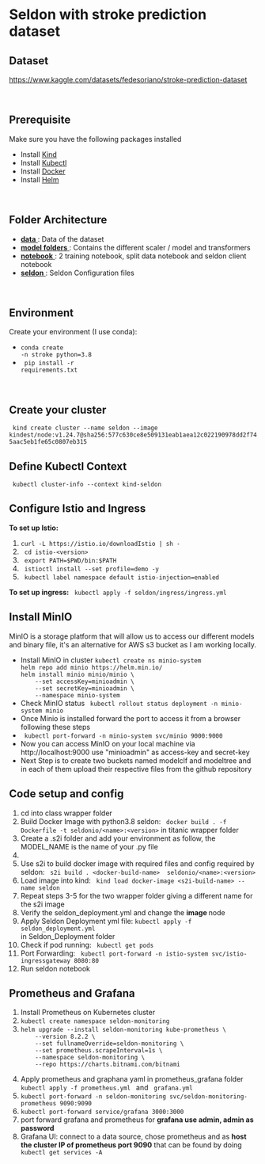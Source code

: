 # Seldon with stroke prediction dataset 

## Dataset

https://www.kaggle.com/datasets/fedesoriano/stroke-prediction-dataset


<br>

## Prerequisite
<div> 
Make sure you have the following packages installed
    <ul>
        <li> Install <a href="https://kind.sigs.k8s.io/docs/user/quick-start/"> Kind </a> </li>
        <li> Install <a href="https://kubernetes.io/fr/docs/tasks/tools/install-kubectl/"> Kubectl </a> </li>
        <li> Install <a href="https://docs.docker.com/"> Docker </a> </li>
        <li> Install <a href="https://helm.sh/docs/intro/install/"> Helm </a> </li>
    <ul>
 </div>




<br>

## Folder Architecture
<ul>
    
<li> <ins> <strong>data</strong> </ins> :  Data of the dataset </li>

<li> <ins> <strong>model folders</strong> </ins> :  Contains the different scaler / model and transformers </li>

<li> <ins> <strong>notebook</strong> </ins> : 2 training notebook, split data notebook and seldon client notebook  </li>

<li> <ins> <strong>seldon</strong> </ins> :  Seldon Configuration files</li>
</ul>
</br>

## Environment

Create your environment (I use conda): 
    <ul>
        <li> <code>conda create -n  stroke python=3.8 </code></li>
        <li> <code> pip install -r requirements.txt</code></li>
    </ul>
</br>

## Create your cluster

<code> kind create cluster --name seldon --image kindest/node:v1.24.7@sha256:577c630ce8e509131eab1aea12c022190978dd2f745aac5eb1fe65c0807eb315</code>

## Define Kubectl Context

<code> kubectl cluster-info --context kind-seldon </code>

## Configure Istio and Ingress

<div>
<strong>To set up Istio:</strong>
    <ol>
        <li> <code>curl -L https://istio.io/downloadIstio | sh - </code></li>
        <li> <code> cd istio-&ltversion> </code> </li>
        <li> <code> export PATH=$PWD/bin:$PATH </code> </li>
        <li> <code> istioctl install --set profile=demo -y </code> </li>
        <li> <code> kubectl label namespace default istio-injection=enabled </code> </li>
    </ol>
</div>
<div> 
   <strong> To set up ingress:</strong>
    <code> kubectl apply -f seldon/ingress/ingress.yml </code>
</div>



## Install MinIO

MinIO is a storage platform that will allow us to access our different models and binary file, it's an alternative for AWS s3 bucket as I am working locally.
<ul>
<li> Install MinIO in cluster
<code>kubectl create ns minio-system
helm repo add minio https://helm.min.io/
helm install minio minio/minio \
    --set accessKey=minioadmin \
    --set secretKey=minioadmin \
    --namespace minio-system </code>
</li>
<li> Check MinIO status 
<code> kubectl rollout status deployment -n minio-system minio </code>
<li> Once Minio is installed forward the port to access it from a browser following these steps  
</li>
<li> <code> kubectl port-forward -n minio-system svc/minio 9000:9000  </code>
</li>
<li> Now you can access MinIO on your local machine via http://localhost:9000 use "minioadmin" as access-key and secret-key </li>
<li> Next Step is to create two buckets named modelclf and modeltree and in each of them upload their respective files from the github repository </li>
</ul>


## Code setup and config
<ol>
<li> cd into class wrapper folder
<li> Build Docker Image with python3.8 seldon: <code> docker build . -f Dockerfile -t seldonio/&ltname&gt:&ltversion&gt</code> in titanic wrapper folder
<li> Create a .s2i folder and add your environment as follow, the MODEL_NAME is the name of your .py file <li>
<li> Use s2i to build docker image with required files and config required by seldon: <code> s2i build . &ltdocker-build-name&gt  seldonio/&ltname&gt:&ltversion&gt </code>
<li> Load image into kind: <code> kind load docker-image &lts2i-build-name&gt --name seldon </code></li>
<li> Repeat steps 3-5 for the two wrapper folder giving a different name for the s2i image
<li> Verify the seldon_deployment.yml and change the <strong> image </strong> node
<li> Apply Seldon Deployment yml file: <code>kubectl apply -f seldon_deployment.yml</code></li> in Seldon_Deployment folder
<li> Check if pod running: <code> kubectl get pods</code></li>
<li> Port Forwarding: <code> kubectl port-forward -n istio-system svc/istio-ingressgateway 8080:80 </code>
<li> Run seldon notebook
</ol>



## Prometheus and Grafana

<ol>
   
 <li> Install Prometheus on Kubernetes cluster </li>
 <li> <code>kubectl create namespace seldon-monitoring</code></li>

<li> <code>helm upgrade --install seldon-monitoring kube-prometheus \
    --version 8.2.2 \
    --set fullnameOverride=seldon-monitoring \
    --set prometheus.scrapeInterval=1s \
    --namespace seldon-monitoring \
    --repo https://charts.bitnami.com/bitnami
    </code></li>

<li>  Apply prometheus and graphana yaml in prometheus_grafana folder <code> kubectl apply -f prometheus.yml </code> and <code> grafana.yml </code> </li>
<li><code>kubectl port-forward -n seldon-monitoring svc/seldon-monitoring-prometheus 9090:9090</code></li>
<li><code>kubectl port-forward service/grafana 3000:3000</code></li>
<li> port forward grafana and prometheus for <strong> grafana use admin, admin as password </strong>
<li> Grafana UI: connect to a data source, chose prometheus and as <strong>host the cluster IP of prometheus port 9090</strong> that can be found by doing <code> kubectl get services -A </code> 
</li>
</ol>


